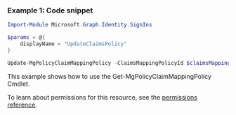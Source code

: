 ### Example 1: Code snippet

```powershellImport-Module Microsoft.Graph.Identity.SignIns

$params = @{
	displayName = "UpdateClaimsPolicy"
}

Update-MgPolicyClaimMappingPolicy -ClaimsMappingPolicyId $claimsMappingPolicyId -BodyParameter $params
```
This example shows how to use the Get-MgPolicyClaimMappingPolicy Cmdlet.
To learn about permissions for this resource, see the [permissions reference](/graph/permissions-reference).

